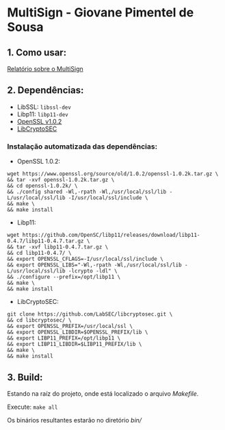 # MultiSign - Giovane Pimentel de Sousa

## 1. Como usar:
[Relatório sobre o MultiSign](https://giovaneps.notion.site/Relat-rio-sobre-o-MultiSign-5e2f57788b004607ab7011f1547955a9?pvs=4)

## 2. Dependências:
-  LibSSL: `libssl-dev`
-  Libp11: `libp11-dev`
-  [OpenSSL v1.0.2](https://www.openssl.org/source/old/1.0.2/)
-  [LibCryptoSEC](https://github.com/LabSEC/libcryptosec)

### Instalação automatizada das dependências:
- OpenSSL 1.0.2:
```
wget https://www.openssl.org/source/old/1.0.2/openssl-1.0.2k.tar.gz \
&& tar -xvf openssl-1.0.2k.tar.gz \
&& cd openssl-1.0.2k/ \
&& ./config shared -Wl,-rpath -Wl,/usr/local/ssl/lib -L/usr/local/ssl/lib -I/usr/local/ssl/include \
&& make \
&& make install
```
- Libp11:
```
wget https://github.com/OpenSC/libp11/releases/download/libp11-0.4.7/libp11-0.4.7.tar.gz \
&& tar -xvf libp11-0.4.7.tar.gz \
&& cd libp11-0.4.7/ \
&& export OPENSSL_CFLAGS=-I/usr/local/ssl/include \
&& export OPENSSL_LIBS="-Wl,-rpath -Wl,/usr/local/ssl/lib -L/usr/local/ssl/lib -lcrypto -ldl" \
&& ./configure --prefix=/opt/libp11 \
&& make \
&& make install
```
- LibCryptoSEC:
```
git clone https://github.com/LabSEC/libcryptosec.git \
&& cd libcryptosec/ \
&& export OPENSSL_PREFIX=/usr/local/ssl \
&& export OPENSSL_LIBDIR=$OPENSSL_PREFIX/lib \
&& export LIBP11_PREFIX=/opt/libp11 \
&& export LIBP11_LIBDIR=$LIBP11_PREFIX/lib \
&& make \
&& make install
```

## 3. Build:
Estando na raíz do projeto, onde está localizado o arquivo _Makefile_.

Execute: `make all`

Os binários resultantes estarão no diretório _bin/_
